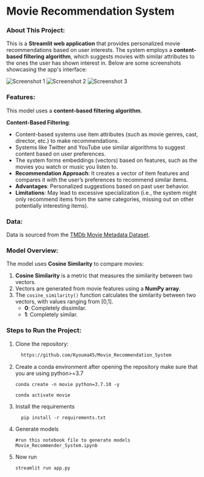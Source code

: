# Movie Recommendation System

### About This Project:
This is a **Streamlit web application** that provides personalized movie recommendations based on user interests. The system employs a **content-based filtering algorithm**, which suggests movies with similar attributes to the ones the user has shown interest in. Below are some screenshots showcasing the app's interface:

![Screenshot 1](https://github.com/Kyouma45/Movie_Recommendation_System/assets/67496078/a9638c40-56db-44f4-a99a-360325c64e3a)
![Screenshot 2](https://github.com/Kyouma45/Movie_Recommendation_System/assets/67496078/498d35c6-c8c0-444b-afaa-c461ba7a87c8)
![Screenshot 3](https://github.com/Kyouma45/Movie_Recommendation_System/assets/67496078/d724272b-58bb-4b47-acb2-e8ede2f14bda)

### Features:
This model uses a **content-based filtering algorithm**.

**Content-Based Filtering**:
- Content-based systems use item attributes (such as movie genres, cast, director, etc.) to make recommendations.
- Systems like Twitter and YouTube use similar algorithms to suggest content based on user preferences.
- The system forms embeddings (vectors) based on features, such as the movies you watch or music you listen to.
- **Recommendation Approach**: It creates a vector of item features and compares it with the user’s preferences to recommend similar items.
- **Advantages**: Personalized suggestions based on past user behavior.
- **Limitations**: May lead to excessive specialization (i.e., the system might only recommend items from the same categories, missing out on other potentially interesting items).

### Data:
Data is sourced from the [TMDb Movie Metadata Dataset](https://www.kaggle.com/datasets/tmdb/tmdb-movie-metadata/data).

### Model Overview:
The model uses **Cosine Similarity** to compare movies:
1. **Cosine Similarity** is a metric that measures the similarity between two vectors.
2. Vectors are generated from movie features using a **NumPy array**.
3. The `cosine_similarity()` function calculates the similarity between two vectors, with values ranging from [0,1].
   - **0**: Completely dissimilar.
   - **1**: Completely similar.

### Steps to Run the Project:

1. Clone the repository:
   ```bash
     https://github.com/Kyouma45/Movie_Recommendation_System
   ```
2. Create a conda environment after opening the repository
   make sure that you are using python>=3.7
   
   ```
   conda create -n movie python=3.7.10 -y
   ```
   ```
   conda activate movie
   ```

4. Install the requirements
   ```
     pip install -r requirements.txt
   ```
5. Generate models
   ```
   #run this notebook file to generate models
   Movie_Recommender_System.ipynb
   ```
6. Now run
   ```
   streamlit run app.py
   ```
